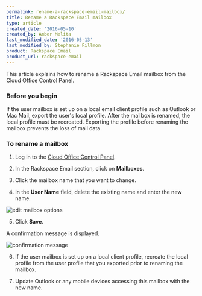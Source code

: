 ```yaml
---
permalink: rename-a-rackspace-email-mailbox/
title: Rename a Rackspace Email mailbox
type: article
created_date: '2016-05-10'
created_by: Amber Melita
last_modified_date: '2016-05-13'
last_modified_by: Stephanie Fillmon
product: Rackspace Email
product_url: rackspace-email
---
```


This article explains how to rename a Rackspace Email mailbox from the Cloud Office Control Panel.

### Before you begin

If the user mailbox is set up on a local email client profile such as Outlook or Mac Mail, export the user's local profile. After the mailbox is renamed, the local profile must be recreated. Exporting the profile before renaming the mailbox prevents the loss of mail data.

### To rename a mailbox

1. Log in to the [Cloud Office Control Panel](https://cp.rackspace.com/).

2. In the Rackspace Email section, click on **Mailboxes**.

3. Click the mailbox name that you want to change.

4. In the **User Name** field, delete the existing name and enter the new name.

  <img src="{% asset_path rackspace-email/rename-a-rackspace-email-mailbox/edit-mailbox-options.png %}" alt="edit mailbox options" />

5. Click **Save**.

  A confirmation message is displayed.

  <img src="{% asset_path rackspace-email/rename-a-rackspace-email-mailbox/success-message.png %}" alt="confirmation message" />

6. If the user mailbox is set up on a local client profile, recreate the local profile from the user profile that you exported prior to renaming the mailbox.

7. Update Outlook or any mobile devices accessing this mailbox with the new name.
